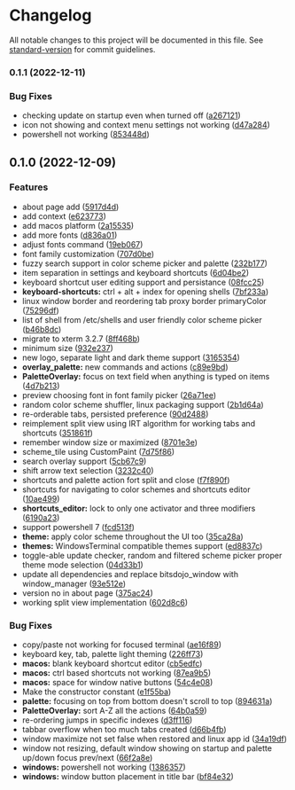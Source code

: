 # Changelog

All notable changes to this project will be documented in this file. See [standard-version](https://github.com/conventional-changelog/standard-version) for commit guidelines.

### 0.1.1 (2022-12-11)


### Bug Fixes

* checking update on startup even when turned off ([a267121](https://github.com/KRTirtho/wives/commit/a267121664c280028fb01ec9e2ad43f6d6654a95))
* icon not showing and context menu settings not working ([d47a284](https://github.com/KRTirtho/wives/commit/d47a284f59e8a18d109b4729f19aacd91af66425))
* powershell not working ([853448d](https://github.com/KRTirtho/wives/commit/853448d3d5b7bea8eeab3fc60cb6fe80cec5a599))

## 0.1.0 (2022-12-09)


### Features

* about page add ([5917d4d](https://github.com/KRTirtho/wives/commit/5917d4d8f596871dc58f5a276491404f3445e8d3))
* add context ([e623773](https://github.com/KRTirtho/wives/commit/e62377349b68f1c075a0754d66858a2f6528188b))
* add macos platform ([2a15535](https://github.com/KRTirtho/wives/commit/2a15535c5b8cee24455a0e8fe5f89f0983b2d153))
* add more fonts ([d836a01](https://github.com/KRTirtho/wives/commit/d836a0115864217034287fc81c0e00b317f33f72))
* adjust fonts command ([19eb067](https://github.com/KRTirtho/wives/commit/19eb0671840a065549aad686775dab43e63ef000))
* font family customization ([707d0be](https://github.com/KRTirtho/wives/commit/707d0bee1940d12dcc8c863e8f3a7a30974abcd1))
* fuzzy search support in color scheme picker and palette ([232b177](https://github.com/KRTirtho/wives/commit/232b177e2f765d36e15d15b29b0009465b5f101e))
* item separation in settings and keyboard shortcuts ([6d04be2](https://github.com/KRTirtho/wives/commit/6d04be23d7f970784eb1f36956456359c67b7324))
* keyboard shortcut user editing support and persistance ([08fcc25](https://github.com/KRTirtho/wives/commit/08fcc25208ba367622003be0b4c957ef49f97861))
* **keyboard-shortcuts:** ctrl + alt + index for opening shells ([7bf233a](https://github.com/KRTirtho/wives/commit/7bf233a646df03589a34f8370ef63f09bc458faf))
* linux window border and reordering tab proxy border primaryColor ([75296df](https://github.com/KRTirtho/wives/commit/75296df12e99c42e08ace3a96a6c697fa3fea4f0))
* list of shell from /etc/shells and user friendly color scheme picker ([b46b8dc](https://github.com/KRTirtho/wives/commit/b46b8dc33571584779650085bea57d79b866a10d))
* migrate to xterm 3.2.7 ([8ff468b](https://github.com/KRTirtho/wives/commit/8ff468b56f64b0ec8d586c991fa49764ea8c8180))
* minimum size ([932e237](https://github.com/KRTirtho/wives/commit/932e23752954eb86693564e3a405c17dd8f7db51))
* new logo, separate light and dark theme support ([3165354](https://github.com/KRTirtho/wives/commit/316535407727282dc076fb30466cb58cef211182))
* **overlay_palette:** new commands and actions ([c89e9bd](https://github.com/KRTirtho/wives/commit/c89e9bdfeab56b12f7fb4e8818c2af223b36c49f))
* **PaletteOverlay:**  focus on text field when anything is typed on items ([4d7b213](https://github.com/KRTirtho/wives/commit/4d7b213ec96cad8f4a6c5200abd98370447a3843))
* preview choosing font in font family picker ([26a71ee](https://github.com/KRTirtho/wives/commit/26a71eef20f5f23c7fb20f199b5f561e2fb52fde))
* random  color scheme shuffler, linux packaging support ([2b1d64a](https://github.com/KRTirtho/wives/commit/2b1d64adacd2ebf85b84fe3383276882914f9b4c))
* re-orderable tabs, persisted preference ([90d2488](https://github.com/KRTirtho/wives/commit/90d2488b485fb1276e4fe7941b3bfacd94ab38f7))
* reimplement split view using IRT algorithm for working tabs and shortcuts ([351861f](https://github.com/KRTirtho/wives/commit/351861f229e809ce0eebac378d7ee6938ec017e0))
* remember window size or maximized ([8701e3e](https://github.com/KRTirtho/wives/commit/8701e3e028d44408e960a03afcb1380bb1f18cfd))
* scheme_tile using CustomPaint ([7d75f86](https://github.com/KRTirtho/wives/commit/7d75f86f9d72e19f5844db602cdf683a2cbeaca0))
* search overlay support ([5cb67c9](https://github.com/KRTirtho/wives/commit/5cb67c92e706cc733ca700b0c49541d406c15a59))
* shift arrow text selection ([3232c40](https://github.com/KRTirtho/wives/commit/3232c40262d42475e72556e5e0bdd5474c942451))
* shortcuts and palette action fort split and close ([f7f890f](https://github.com/KRTirtho/wives/commit/f7f890f3ce8d29af18b70bbef84c7b2f6c26f155))
* shortcuts for navigating to color schemes and shortcuts editor ([10ae499](https://github.com/KRTirtho/wives/commit/10ae499d519f7a6362e23e31f41c09ebffb60c42))
* **shortcuts_editor:** lock to only one activator and three modifiers ([6190a23](https://github.com/KRTirtho/wives/commit/6190a23f86df7043f95d047359a997143ada8519))
* support powershell 7 ([fcd513f](https://github.com/KRTirtho/wives/commit/fcd513ff97364707bff9ca56faa68104e13cd1ee))
* **theme:** apply color scheme throughout the UI too ([35ca28a](https://github.com/KRTirtho/wives/commit/35ca28a92267ab05178e6099a380bdaa4a45bdd0))
* **themes:** WindowsTerminal compatible themes support ([ed8837c](https://github.com/KRTirtho/wives/commit/ed8837c5181699236d1f0d2521a9e250a2147876))
* toggle-able update checker,  random and filtered scheme picker proper theme mode selection ([04d33b1](https://github.com/KRTirtho/wives/commit/04d33b1a0c04d6195f18a2f0c77dfa0536988c13))
* update all dependencies and replace bitsdojo_window with window_manager ([93e512e](https://github.com/KRTirtho/wives/commit/93e512e525f5840b8856931aa717f3838e959e70))
* version no in about page ([375ac24](https://github.com/KRTirtho/wives/commit/375ac2492e61cd4f529fb398f96cdeb83b50b510))
* working split view implementation ([602d8c6](https://github.com/KRTirtho/wives/commit/602d8c6ddadf628eb9027eec5a8287b4cc473c7b))


### Bug Fixes

* copy/paste not working for focused terminal ([ae16f89](https://github.com/KRTirtho/wives/commit/ae16f89f9c7a88810ded11b3da30cdf7615305aa))
* keyboard key, tab, palette light theming ([226ff73](https://github.com/KRTirtho/wives/commit/226ff73dd18a7d9656e5d5729ff718305e0fc09c))
* **macos:** blank keyboard shortcut editor ([cb5edfc](https://github.com/KRTirtho/wives/commit/cb5edfc664fe0152eeb2dcc81fc79ff700066f1c))
* **macos:** ctrl based shortcuts not working ([87ea9b5](https://github.com/KRTirtho/wives/commit/87ea9b52eedf55862dc7686adfeac07f51979068))
* **macos:** space for window native buttons ([54c4e08](https://github.com/KRTirtho/wives/commit/54c4e081bdd3042463fc55210582841cf5c9f7a6))
* Make the constructor constant ([e1f55ba](https://github.com/KRTirtho/wives/commit/e1f55bab26474faef59ae41bd972781b5154a3dd))
* **palette:** focusing on top from bottom doesn't scroll to top ([894631a](https://github.com/KRTirtho/wives/commit/894631aa2fd0ca688d350de1358a9e7686e0627e))
* **PaletteOverlay:** sort A-Z all the actions ([64b0a59](https://github.com/KRTirtho/wives/commit/64b0a593fec969156f728282553ebf6b98586b0c))
* re-ordering jumps in specific indexes ([d3ff116](https://github.com/KRTirtho/wives/commit/d3ff116789859c6cb7c96c77f3cb75db087bced7))
* tabbar overflow when  too much tabs created ([d66b4fb](https://github.com/KRTirtho/wives/commit/d66b4fb5ca2ce264ce508a7289a496822a75a452))
* window maximize not set false when restored and linux app id ([34a19df](https://github.com/KRTirtho/wives/commit/34a19df09fee83e3b2d75f7b1c09faa7fe271fd0))
* window not resizing, default window showing on startup and palette up/down focus prev/next ([66f2a8e](https://github.com/KRTirtho/wives/commit/66f2a8eafad8bd815e31daea4c690e78b20657e4))
* **windows:** powershell not working ([1386357](https://github.com/KRTirtho/wives/commit/13863571741b57549df211616cae36a3929a998f))
* **windows:** window button placement in title bar ([bf84e32](https://github.com/KRTirtho/wives/commit/bf84e324f29de69eeae0b8717a6aa00cdad1af1e))
